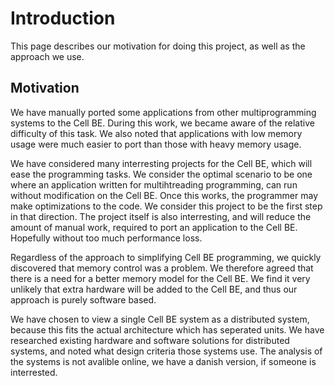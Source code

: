 # Introduction #

This page describes our motivation for doing this project, as well as the approach we use.

## Motivation ##
We have manually ported some applications from other multiprogramming systems to the Cell BE. During this work, we became aware of the relative difficulty of this task. We also noted that applications with low memory usage were much easier to port than those with heavy memory usage.

We have considered many interresting projects for the Cell BE, which will ease the programming tasks. We consider the optimal scenario to be one where an application written for multihtreading programming, can run without modification on the Cell BE. Once this works, the programmer may make optimizations to the code. We consider this project to be the first step in that direction. The project itself is also interresting, and will reduce the amount of manual work, required to port an application to the Cell BE. Hopefully without too much performance loss.

Regardless of the approach to simplifying Cell BE programming, we quickly discovered that memory control was a problem. We therefore agreed that there is a need for a better memory model for the Cell BE. We find it very unlikely that extra hardware will be added to the Cell BE, and thus our approach is purely software based.

We have chosen to view a single Cell BE system as a distributed system, because this fits the actual architecture which has seperated units. We have researched existing hardware and software solutions for distributed systems, and noted what design criteria those systems use. The analysis of the systems is not avalible online, we have a danish version, if someone is interrested.